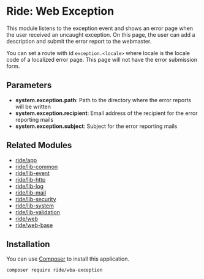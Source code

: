 # Ride: Web Exception

This module listens to the exception event and shows an error page when the user received an uncaught exception.
On this page, the user can add a description and submit the error report to the webmaster.

You can set a route with id ```exception.<locale>``` where locale is the locale code of a localized error page.
This page will not have the error submission form.

## Parameters

* __system.exception.path__: Path to the directory where the error reports will be written
* __system.exception.recipient__: Email address of the recipient for the error reporting mails
* __system.exception.subject__: Subject for the error reporting mails

## Related Modules 

- [ride/app](https://github.com/all-ride/ride-app)
- [ride/lib-common](https://github.com/all-ride/ride-lib-common)
- [ride/lib-event](https://github.com/all-ride/ride-lib-event)
- [ride/lib-http](https://github.com/all-ride/ride-lib-http)
- [ride/lib-log](https://github.com/all-ride/ride-lib-log)
- [ride/lib-mail](https://github.com/all-ride/ride-lib-mail)
- [ride/lib-security](https://github.com/all-ride/ride-lib-security)
- [ride/lib-system](https://github.com/all-ride/ride-lib-system)
- [ride/lib-validation](https://github.com/all-ride/ride-lib-validation)
- [ride/web](https://github.com/all-ride/ride-web)
- [ride/web-base](https://github.com/all-ride/ride-web-base)

## Installation

You can use [Composer](http://getcomposer.org) to install this application.

```
composer require ride/wba-exception
```
